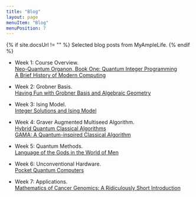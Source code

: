 ```yaml
---
title: "Blog"
layout: page
menuItem: "Blog"
menuPosition: 7
---
```

{% if site.docsUrl != "" %}
Selected blog posts from MyAmpleLife.
{% endif %}

- Week 1: Course Overview.<br> 
[Neo-Quantum Organon, Book One: Quantum Integer Programming](http://www.myamplelife.com/wp/2019/12/neo-quantum-organon-book-one-quantum-integer-programming-quip/) <br>
[A Brief History of Modern Computing](http://www.myamplelife.com/wp/2020/04/a-brief-history-of-modern-computing/)


- Week 2: Grobner Basis.<br> 
[Having Fun with Grobner Basis and Algebraic Geometry](http://www.myamplelife.com/wp/2018/10/grobner-basis/)

- Week 3: Ising Model.<br> 
[Integer Solutions and Ising Model](http://www.myamplelife.com/wp/2020/01/integer-solutions-and-ising-model/)

- Week 4: Graver Augmented Multiseed Algorithm.<br> 
[Hybrid Quantum Classical Algorithms](http://www.myamplelife.com/wp/2019/02/hybrid-quantum-classical-algorithms/)<br>
[GAMA: A Quantum-inspired Classical Algorithm](http://www.myamplelife.com/wp/2019/06/gama-a-quantum-inspired-classical-algorithm/)

- Week 5: Quantum Methods.<br> 
[Language of the Gods in the World of Men](http://www.myamplelife.com/wp/2019/06/the-language-of-the-gods-in-the-world-of-men/)

- Week 6: Unconventional Hardware.<br> 
[Pocket Quantum Computers](http://www.myamplelife.com/wp/2020/09/pocket-quantum-computers/)

- Week 7: Applications.<br> 
[Mathematics of Cancer Genomics: A Ridiculously Short Introduction](http://www.myamplelife.com/wp/2019/07/mathematics-for-cancer-genomics-a-ridiculously-short-introduction/)
